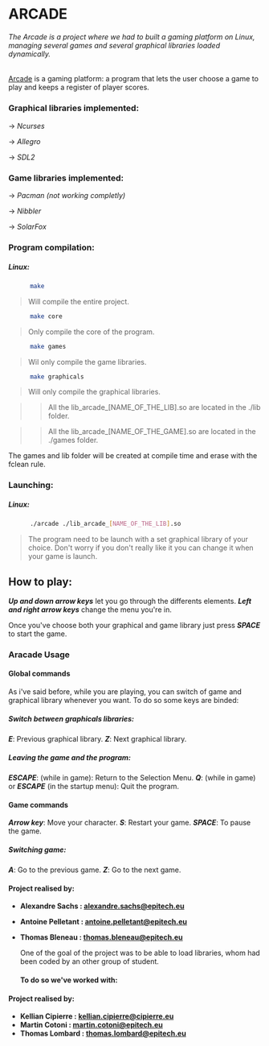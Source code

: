 # ARCADE

###### The Arcade is a project where we had to built a gaming platform on Linux, managing several games and several graphical libraries loaded dynamically.

[Arcade](https://en.wikipedia.org/wiki/Arcade_game) is a gaming platform: a program that lets the user choose a game to play and keeps a register of player scores.

### Graphical libraries implemented:
  -> *Ncurses*
  
  -> *Allegro*
  
  -> *SDL2*

### Game libraries implemented:
  -> *Pacman (not working completly)*
  
  -> *Nibbler*
  
  -> *SolarFox* 


### Program compilation:
  ##### Linux:

  ```sh
        make
```
  >  Will compile the entire project.

  ```sh
        make core
```
  >  Only compile the core of the program.

  ```sh
        make games
```
  >  Wil only compile the game libraries.

  ```sh
        make graphicals
```
  >  Will only compile the graphical libraries.

  
  >> All the lib_arcade_[NAME_OF_THE_LIB].so are located in the ./lib folder.
 
  >> All the lib_arcade_[NAME_OF_THE_GAME].so are located in the ./games folder.
 
  The games and lib folder will be created at compile time and erase with the fclean rule.
  
  ### Launching:
  ##### Linux:

  ```sh
        ./arcade ./lib_arcade_[NAME_OF_THE_LIB].so
```
  >  The program need to be launch with a set graphical library of your choice.
     Don't worry if you don't really like it you can change it when your game is launch.


## How to play:
  ***Up and down arrow keys*** let you go through the differents elements.
  ***Left and right arrow keys*** change the menu you're in.
  
  Once you've choose both your graphical and game library just press ***SPACE*** to start the game.


### Aracade Usage
#### Global commands
  As i've said before, while you are playing, you can switch of game and graphical library whenever you want.
  To do so some keys are binded:

  ##### Switch between graphicals libraries:
   ***E***: Previous graphical library.
   ***Z***: Next graphical library.

  ##### Leaving the game and the program:
   ***ESCAPE***: (while in game): Return to the Selection Menu.
   ***Q***: (while in game) or ***ESCAPE*** (in the startup menu): Quit the program.

#### Game commands
  ***Arrow key***: Move your character.
  ***S***: Restart your game.
  ***SPACE***: To pause the game.
  
  ##### Switching game:
  ***A***: Go to the previous game.
  ***Z***: Go to the next game.



 #### Project realised by:
- **Alexandre Sachs : [alexandre.sachs@epitech.eu](https://github.com/SachsA)**
- **Antoine Pelletant : [antoine.pelletant@epitech.eu](https://github.com/yabou)**
- **Thomas Bleneau : [thomas.bleneau@epitech.eu](https://github.com/TBlenoX)**

  One of the goal of the project was to be able to load libraries, whom had been coded by an other group of student.
  #### To do so we've worked with:
 #### Project realised by:
- **Kellian Cipierre : [kellian.cipierre@cipierre.eu]()**
- **Martin Cotoni : [martin.cotoni@epitech.eu](https://github.com/cotonim)**
- **Thomas Lombard : [thomas.lombard@epitech.eu]()**
